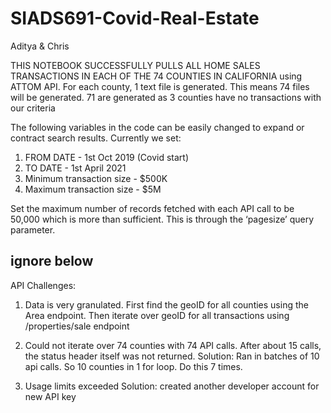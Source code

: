 # SIADS691-Covid-Real-Estate
Aditya & Chris

THIS NOTEBOOK SUCCESSFULLY PULLS ALL HOME SALES TRANSACTIONS IN EACH OF THE 74 COUNTIES IN CALIFORNIA using ATTOM API. 
For each county, 1 text file is generated. This means 74 files will be generated. 71 are generated as 3 counties have no transactions with our criteria

The following variables in the code can be easily changed to expand or contract search results. Currently we set:
1) FROM DATE - 1st Oct 2019 (Covid start)
2) TO DATE - 1st April 2021
3) Minimum transaction size - $500K
4) Maximum transaction size - $5M

Set the maximum number of records fetched with each API call to be 50,000 which is more than sufficient. This is through the ‘pagesize’ query parameter.

## ignore below

API Challenges:

1) Data is very granulated.
First find the geoID for all counties using the Area endpoint. Then iterate over geoID for all transactions using /properties/sale endpoint

2) Could not iterate over 74 counties with 74 API calls. After about 15 calls, the status header itself was not returned. 
Solution: Ran in batches of 10 api calls. So 10 counties in 1 for loop. Do this 7 times.

3) Usage limits exceeded
Solution: created another developer account for new API key



